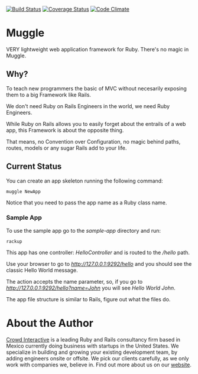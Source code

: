 [![Build Status](https://travis-ci.org/crowdint/muggle.png?branch=master)](https://travis-ci.org/crowdint/muggle)
[![Coverage Status](https://coveralls.io/repos/crowdint/muggle/badge.png?branch=master)](https://coveralls.io/r/crowdint/muggle)
[![Code Climate](https://codeclimate.com/github/crowdint/muggle.png)](https://codeclimate.com/github/crowdint/muggle)

# Muggle

VERY lightweight web application framework for Ruby. There's no magic in Muggle.

## Why?

To teach new programmers the basic of MVC without necesarily exposing them to a
big Framework like Rails.

We don't need Ruby on Rails Engineers in the world, we need Ruby Engineers.

While Ruby on Rails allows you to easily forget about the entrails of a web app,
this Framework is about the opposite thing.

That means, no Convention over Configuration, no magic behind paths, routes, models
or any sugar Rails add to your life.

## Current Status

You can create an app skeleton running the following command:

    muggle NewApp

Notice that you need to pass the app name as a Ruby class name.

### Sample App

To use the sample app go to the *sample-app* directory and run:

    rackup

This app has one controller: *HelloController* and is routed to the */hello* path.

Use your browser to go to *http://127.0.0.1:9292/hello* and you should see the classic
Hello World message.

The action accepts the name parameter, so, if you go to *http://127.0.0.1:9292/hello?name=John*
you will see *Hello World John*.

The app file structure is similar to Rails, figure out what the files do.

# About the Author

[Crowd Interactive](http://www.crowdint.com) is a leading Ruby and Rails
consultancy firm based in Mexico currently doing business with startups in
the United States. We specialize in building and growing your existing
development team, by adding engineers onsite or offsite. We pick our clients
carefully, as we only work with companies we, believe in. Find out more about
us on our [website](http://www.crowdint.com).
